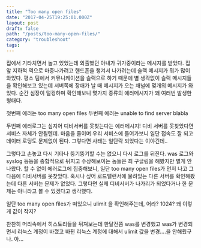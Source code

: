 ```yaml
---
title: "Too many open files"
date: "2017-04-25T19:25:01.000Z"
layout: post
draft: false
path: "/posts/too-many-open-files/"
category: "troubleshoot"
tags:
---
```

집에서 기타치면서 놀고 있었는데 외출했던 아내가 귀가중이라는 메시지를 받았다. 집 앞 지하척 역으로 마중나가려고 핸드폰을 챙겨서 나가려는데 슬랙 메시지가 뭐가 많이 와있다. 평소 팀에서 커뮤니케이션을 슬랙으로 하기 때문에 별 생각없이 슬랙 메시지들을 확인해보고 있는데 서버쪽에 장애가 날 때 메시지가 오는 채널에 몇개의 메시지가 와있다. 순간 심장이 덜컹하며 확인해보니 몇가지 종류의 에러메시지가 꽤 여러번 발생한 형태다.

첫번째 에러는 too many open files
두번째 에러는 unable to find server blabla

두번째 에러로그는 심지어 디비서버를 못찾는다는 에러메시지!
디비 서버를 못찾았다면 서비스 자체가 안될텐데.
마음을 졸이며 우리 서비스에 들어가보니 일단 접속도 잘 되고 데이터 로딩도 문제없이 된다. 그렇다면 사태는 일단락 되었다는 이야긴데..

그렇다고 손놓고 다시 기타나 뚱기뚱기할 수는 없으니 다시 로그를 뒤진다. was 로그와 syslog 등등을 종합적으로 뒤지고 수상해보이는 놈들은 죄 구글링을 해봤지만 별게 안나왔다.
할 수 없이 에러로그에 집중해보니, 일단 too many open files가 먼저 나고 그 다음에 디비서버를 못찾았다. 혹시나 싶어 로드밸런서에 물려있는 다른 서버를 확인해봤는데 다른 서버는 문제가 없었다. 그렇다면 실제 디비서버가 나가리가 되었다거나 한 문제는 아니라고 볼 수 있겠다고 생각했다. 

일단 too many open files가 떠있으니 ulimit 을 확인해주는데, 어라? 1024? 왜 이렇게 값이 작지?

찬찬히 머리속에서 히스토리들을 뒤져보는데 한달전쯤 was를 변경했고 was가 변경되면서 리눅스 계정이 바꼈고 바뀐 리눅스 계정에 대해서 ulimit 값을 변경....을 안해줬구나. 아...
